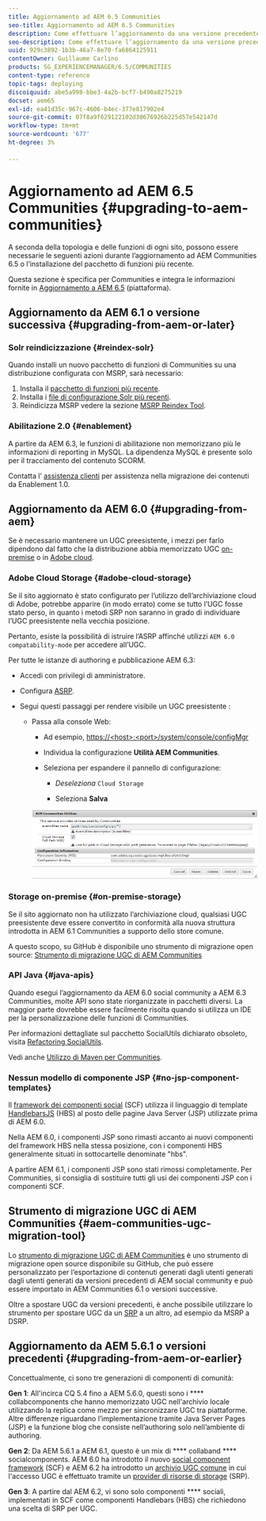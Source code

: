```yaml
---
title: Aggiornamento ad AEM 6.5 Communities
seo-title: Aggiornamento ad AEM 6.5 Communities
description: Come effettuare l’aggiornamento da una versione precedente a AEM community 6.5
seo-description: Come effettuare l’aggiornamento da una versione precedente a AEM community 6.5
uuid: 929c3892-1b3b-46a7-8e70-fa6864125911
contentOwner: Guillaume Carlino
products: SG_EXPERIENCEMANAGER/6.5/COMMUNITIES
content-type: reference
topic-tags: deploying
discoiquuid: abe5a998-bbe3-4a2b-bcf7-b490a8275219
docset: aem65
exl-id: ea41d35c-967c-4606-b4ec-377e817902e4
source-git-commit: 07f8a9f629122102d30676926b225d57e542147d
workflow-type: tm+mt
source-wordcount: '677'
ht-degree: 3%

---
```


# Aggiornamento ad AEM 6.5 Communities {#upgrading-to-aem-communities}

A seconda della topologia e delle funzioni di ogni sito, possono essere necessarie le seguenti azioni durante l’aggiornamento ad AEM Communities 6.5 o l’installazione del pacchetto di funzioni più recente.

Questa sezione è specifica per Communities e integra le informazioni fornite in [Aggiornamento a AEM 6.5](/help/sites-deploying/upgrade.md) (piattaforma).

## Aggiornamento da AEM 6.1 o versione successiva {#upgrading-from-aem-or-later}

### Solr reindicizzazione {#reindex-solr}

Quando installi un nuovo pacchetto di funzioni di Communities su una distribuzione configurata con MSRP, sarà necessario:

1. Installa il [pacchetto di funzioni più recente](/help/communities/deploy-communities.md#latestfeaturepack).
1. Installa i [file di configurazione Solr più recenti](/help/communities/msrp.md#upgrading).
1. Reindicizza MSRP
vedere la sezione [MSRP Reindex Tool](/help/communities/msrp.md#msrp-reindex-tool).

### Abilitazione 2.0 {#enablement}

A partire da AEM 6.3, le funzioni di abilitazione non memorizzano più le informazioni di reporting in MySQL. La dipendenza MySQL è presente solo per il tracciamento del contenuto SCORM.

Contatta l’ [assistenza clienti](https://helpx.adobe.com/it/marketing-cloud/contact-support.html) per assistenza nella migrazione dei contenuti da Enablement 1.0.

## Aggiornamento da AEM 6.0 {#upgrading-from-aem}

Se è necessario mantenere un UGC preesistente, i mezzi per farlo dipendono dal fatto che la distribuzione abbia memorizzato UGC [on-premise](#on-premise-storage) o in [Adobe cloud](#adobe-cloud-storage).

### Adobe Cloud Storage {#adobe-cloud-storage}

Se il sito aggiornato è stato configurato per l’utilizzo dell’archiviazione cloud di Adobe, potrebbe apparire (in modo errato) come se tutto l’UGC fosse stato perso, in quanto i metodi SRP non saranno in grado di individuare l’UGC preesistente nella vecchia posizione.

Pertanto, esiste la possibilità di istruire l’ASRP affinché utilizzi `AEM 6.0 compatability-mode` per accedere all’UGC.

Per tutte le istanze di authoring e pubblicazione AEM 6.3:

* Accedi con privilegi di amministratore.
* Configura [ASRP](/help/communities/asrp.md).
* Segui questi passaggi per rendere visibile un UGC preesistente :

   * Passa alla console Web:

      * Ad esempio, [https://&lt;host>:&lt;port>/system/console/configMgr](https://localhost:4502/system/console/configMgr)

      * Individua la configurazione **Utilità AEM Communities**.
      * Seleziona per espandere il pannello di configurazione:

         * *Deseleziona* `Cloud Storage`

         * Seleziona **Salva**

      ![servizi](assets/utilities.png)


### Storage on-premise {#on-premise-storage}

Se il sito aggiornato non ha utilizzato l’archiviazione cloud, qualsiasi UGC preesistente deve essere convertito in conformità alla nuova struttura introdotta in AEM 6.1 Communities a supporto dello store comune.

A questo scopo, su GitHub è disponibile uno strumento di migrazione open source:
[Strumento di migrazione UGC di AEM Communities](https://github.com/Adobe-Marketing-Cloud/communities-ugc-migration)

### API Java {#java-apis}

Quando esegui l’aggiornamento da AEM 6.0 social community a AEM 6.3 Communities, molte API sono state riorganizzate in pacchetti diversi. La maggior parte dovrebbe essere facilmente risolta quando si utilizza un IDE per la personalizzazione delle funzioni di Communities.

Per informazioni dettagliate sul pacchetto SocialUtils dichiarato obsoleto, visita [Refactoring SocialUtils](/help/communities/socialutils.md).

Vedi anche [Utilizzo di Maven per Communities](/help/communities/maven.md).

### Nessun modello di componente JSP {#no-jsp-component-templates}

Il [framework dei componenti social](/help/communities/scf.md) (SCF) utilizza il linguaggio di template [HandlebarsJS](https://handlebarsjs.com/) (HBS) al posto delle pagine Java Server (JSP) utilizzate prima di AEM 6.0.

Nella AEM 6.0, i componenti JSP sono rimasti accanto ai nuovi componenti del framework HBS nella stessa posizione, con i componenti HBS generalmente situati in sottocartelle denominate &quot;hbs&quot;.

A partire AEM 6.1, i componenti JSP sono stati rimossi completamente. Per Communities, si consiglia di sostituire tutti gli usi dei componenti JSP con i componenti SCF.

## Strumento di migrazione UGC di AEM Communities {#aem-communities-ugc-migration-tool}

Lo [strumento di migrazione UGC di AEM Communities](https://github.com/Adobe-Marketing-Cloud/communities-ugc-migration) è uno strumento di migrazione open source disponibile su GitHub, che può essere personalizzato per l’esportazione di contenuti generati dagli utenti generati dagli utenti generati da versioni precedenti di AEM social community e può essere importato in AEM Communities 6.1 o versioni successive.

Oltre a spostare UGC da versioni precedenti, è anche possibile utilizzare lo strumento per spostare UGC da un [SRP](/help/communities/working-with-srp.md) a un altro, ad esempio da MSRP a DSRP.

## Aggiornamento da AEM 5.6.1 o versioni precedenti {#upgrading-from-aem-or-earlier}

Concettualmente, ci sono tre generazioni di componenti di comunità:

**Gen 1**: All&#39;incirca CQ 5.4 fino a AEM 5.6.0, questi sono i  **** collabcomponents che hanno memorizzato UGC nell&#39;archivio locale utilizzando la replica come mezzo per sincronizzare UGC tra piattaforme. Altre differenze riguardano l’implementazione tramite Java Server Pages (JSP) e la funzione blog che consiste nell’authoring solo nell’ambiente di authoring.

**Gen 2**: Da AEM 5.6.1 a AEM 6.1, questo è un mix di  **** collaband  **** socialcomponents. AEM 6.0 ha introdotto il nuovo [social component framework](/help/communities/scf.md) (SCF) e AEM 6.2 ha introdotto un [archivio UGC comune](/help/communities/working-with-srp.md) in cui l&#39;accesso UGC è effettuato tramite un [provider di risorse di storage](/help/communities/srp.md) (SRP).

**Gen 3**: A partire dal AEM 6.2, vi sono solo componenti  **** sociali, implementati in SCF come componenti Handlebars (HBS) che richiedono una scelta di SRP per UGC.
